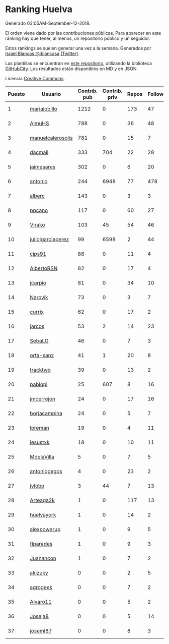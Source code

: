 # Ranking Huelva

Generado 03:05AM-September-12-2018.

El orden viene dado por las contribuciones públicas. Para aparecer en este ránking hay que tener, al menos, un repositorio público y un seguidor.

Estos ránkings se suelen generar una vez a la semana. Generados por [Israel Blancas @iblancasa](https://github.com/iblancasa/) [(Twitter)](https://twitter.com/iblancasa).

Las plantillas se encuentran en [este repositorio](https://github.com/iblancasa/GH-Spanish-Ranking), utilizando la biblioteca [GitHubCity](https://github.com/iblancasa/GitHubCity). Los resultados están disponibles en MD y en JSON.

Licencia [Creative Commons](https://creativecommons.org/licenses/by/4.0/).

| Puesto   |  Usuario  | Contrib. pub | Contrib. priv |Repos| Followers | Desde |  Avatar  |
|----------|-----------|--------------|---------------|-----|-----------|-------|----------|
|1|[marialobillo](https://github.com/marialobillo)|1212|0|173|47|2011-10-22|![marialobillo]()|
|2|[AlmuHS](https://github.com/AlmuHS)|788|0|36|48|2015-10-11|![AlmuHS]()|
|3|[manuelcalerosolis](https://github.com/manuelcalerosolis)|781|0|15|7|2012-12-20|![manuelcalerosolis]()|
|4|[dacmail](https://github.com/dacmail)|333|704|22|28|2008-05-28|![dacmail]()|
|5|[jaimesares](https://github.com/jaimesares)|302|0|6|20|2012-09-28|![jaimesares]()|
|6|[antonio](https://github.com/antonio)|244|6948|77|478|2008-07-19|![antonio]()|
|7|[alberc](https://github.com/alberc)|143|0|3|3|2016-10-08|![alberc]()|
|8|[ppcano](https://github.com/ppcano)|117|0|60|27|2011-06-02|![ppcano]()|
|9|[Virako](https://github.com/Virako)|103|45|54|46|2011-05-28|![Virako]()|
|10|[juliojgarciaperez](https://github.com/juliojgarciaperez)|99|6598|2|44|2015-08-26|![juliojgarciaperez]()|
|11|[cjps91](https://github.com/cjps91)|88|0|11|4|2017-11-08|![cjps91]()|
|12|[AlbertoRSN](https://github.com/AlbertoRSN)|82|0|17|4|2015-09-30|![AlbertoRSN]()|
|13|[jcarpio](https://github.com/jcarpio)|81|0|34|10|2010-11-23|![jcarpio]()|
|14|[Narovik](https://github.com/Narovik)|73|0|3|7|2016-06-12|![Narovik]()|
|15|[currix](https://github.com/currix)|62|0|17|2|2013-12-21|![currix]()|
|16|[jarcos](https://github.com/jarcos)|53|2|14|23|2011-07-23|![jarcos]()|
|17|[SebaLG](https://github.com/SebaLG)|46|0|7|3|2015-11-17|![SebaLG]()|
|18|[orta-sanz](https://github.com/orta-sanz)|41|1|20|8|2013-01-22|![orta-sanz]()|
|19|[tracktwo](https://github.com/tracktwo)|39|0|13|2|2014-09-21|![tracktwo]()|
|20|[pablopi](https://github.com/pablopi)|25|607|8|16|2014-02-19|![pablopi]()|
|21|[jmcerrejon](https://github.com/jmcerrejon)|24|0|17|16|2012-07-09|![jmcerrejon]()|
|22|[borjacampina](https://github.com/borjacampina)|24|0|5|7|2010-12-08|![borjacampina]()|
|23|[loreman](https://github.com/loreman)|19|0|4|11|2010-11-19|![loreman]()|
|24|[jesustxk](https://github.com/jesustxk)|18|0|10|11|2014-07-01|![jesustxk]()|
|25|[MdelaVilla](https://github.com/MdelaVilla)|5|0|7|5|2012-07-18|![MdelaVilla]()|
|26|[antoniogagos](https://github.com/antoniogagos)|4|0|23|2|2015-09-18|![antoniogagos]()|
|27|[jvlobo](https://github.com/jvlobo)|3|44|7|13|2013-10-12|![jvlobo]()|
|28|[Arteaga2k](https://github.com/Arteaga2k)|1|0|117|13|2012-05-11|![Arteaga2k]()|
|29|[huelvayork](https://github.com/huelvayork)|1|0|14|2|2011-03-29|![huelvayork]()|
|30|[alexpowerup](https://github.com/alexpowerup)|1|0|9|5|2015-04-20|![alexpowerup]()|
|31|[flparedes](https://github.com/flparedes)|1|0|9|3|2015-06-28|![flparedes]()|
|32|[Juanancon](https://github.com/Juanancon)|1|0|7|2|2016-04-29|![Juanancon]()|
|33|[akizuky](https://github.com/akizuky)|0|0|2|5|2011-09-08|![akizuky]()|
|34|[agrogeek](https://github.com/agrogeek)|0|0|7|2|2009-04-01|![agrogeek]()|
|35|[Alvaro11](https://github.com/Alvaro11)|0|0|5|2|2014-09-26|![Alvaro11]()|
|36|[Joseja8](https://github.com/Joseja8)|0|0|5|14|2014-07-12|![Joseja8]()|
|37|[joseml87](https://github.com/joseml87)|0|0|8|3|2016-01-13|![joseml87]()|
